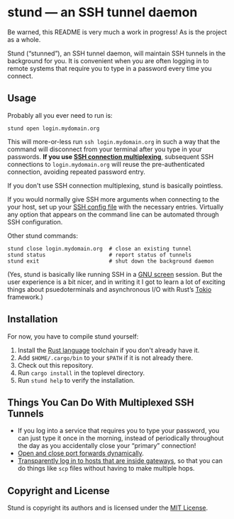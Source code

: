 # stund — an SSH tunnel daemon

Be warned, this README is very much a work in progress! As is the project as a
whole.

Stund (“stunned”), an SSH tunnel daemon, will maintain SSH tunnels in the
background for you. It is convenient when you are often logging in to remote
systems that require you to type in a password every time you connect.


## Usage

Probably all you ever need to run is:

```
stund open login.mydomain.org
```

This will more-or-less run `ssh login.mydomain.org` in such a way that the
command will disconnect from your terminal after you type in your passwords.
**If you use
[SSH connection multiplexing](https://en.wikibooks.org/wiki/OpenSSH/Cookbook/Multiplexing)**,
subsequent SSH connections to `login.mydomain.org` will reuse the
pre-authenticated connection, avoiding repeated password entry.

If you don't use SSH connection multiplexing, stund is basically pointless.

If you would normally give SSH more arguments when connecting to the your
host, set up your
[SSH config file](https://en.wikibooks.org/wiki/OpenSSH/Client_Configuration_Files)
with the necessary entries. Virtually any option that appears on the command
line can be automated through SSH configuration.

Other stund commands:

```
stund close login.mydomain.org  # close an existing tunnel
stund status                    # report status of tunnels
stund exit                      # shut down the background daemon
```

(Yes, stund is basically like running SSH in a
[GNU screen](https://www.gnu.org/software/screen/) session. But the user
experience is a bit nicer, and in writing it I got to learn a lot of exciting
things about psuedoterminals and asynchronous I/O with Rust’s
[Tokio](https://tokio.rs/) framework.)


## Installation

For now, you have to compile stund yourself:

1. Install the [Rust language](https://www.rust-lang.org/en-US/) toolchain if
   you don't already have it.
2. Add `$HOME/.cargo/bin` to your `$PATH` if it is not already there.
3. Check out this repository.
4. Run `cargo install` in the toplevel directory.
5. Run `stund help` to verify the installation.


## Things You Can Do With Multiplexed SSH Tunnels

- If you log into a service that requires you to type your password, you
  can just type it once in the morning, instead of periodically throughout
  the day as you accidentally close your “primary” connection!
- [Open and close port forwards dynamically](:https://en.wikibooks.org/wiki/OpenSSH/Cookbook/Multiplexing#Port_Forwarding_After_the_Fact).
- [Transparently log in to hosts that are inside gateways](https://en.wikibooks.org/wiki/OpenSSH/Cookbook/Proxies_and_Jump_Hosts#Jump_Hosts_--_Passing_Through_a_Gateway_or_Two),
  so that you can do things like `scp` files without having to make multiple
  hops.


## Copyright and License

Stund is copyright its authors and is licensed under the
[MIT License](https://opensource.org/licenses/MIT).
